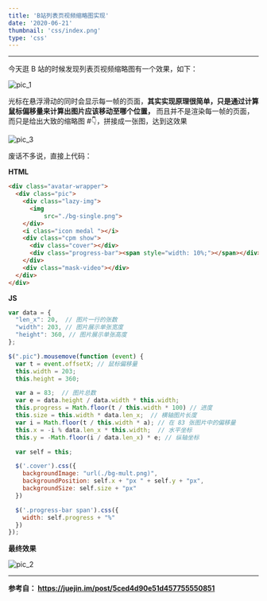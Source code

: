 ```yaml
---
title: 'B站列表页视频缩略图实现'
date: '2020-06-21'
thumbnail: 'css/index.png'
type: 'css'
---
```


---
今天逛 B 站的时候发现列表页视频缩略图有一个效果，如下：

![pic_1](/blogs/css/css_3_pic_1.gif#pic_center)

光标在悬浮滑动的同时会显示每一帧的页面，**其实实现原理很简单，只是通过计算鼠标偏移量来计算出图片应该移动至哪个位置，**
而且并不是渲染每一帧的页面，而只是给出大致的缩略图 #:point_down:，拼接成一张图，达到这效果

![pic_3](/blogs/css/css_3_pic_3.png#pic_center)

废话不多说，直接上代码：

**HTML**
```html
<div class="avatar-wrapper">
  <div class="pic">
    <div class="lazy-img">
      <img
          src="./bg-single.png">
    </div>
    <i class="icon medal "></i>
    <div class="cpm show">
      <div class="cover"></div>
      <div class="progress-bar"><span style="width: 10%;"></span></div>
    </div>
    <div class="mask-video"></div>
  </div>
</div>
```

**JS**
```javascript
var data = {
  "len_x": 20,  // 图片一行的张数
  "width": 203, // 图片展示单张宽度
  "height": 360, // 图片展示单张高度
};

$(".pic").mousemove(function (event) {
  var t = event.offsetX; // 鼠标偏移量
  this.width = 203;
  this.height = 360;

  var a = 83;  // 图片总数
  var e = data.height / data.width * this.width;
  this.progress = Math.floor(t / this.width * 100) // 进度
  this.size = this.width * data.len_x;  // 横轴图片长度
  var i = Math.floor(t / this.width * a); // 在 83 张图片中的偏移量
  this.x = -i % data.len_x * this.width;  // 水平坐标
  this.y = -Math.floor(i / data.len_x) * e; // 纵轴坐标

  var self = this;

  $('.cover').css({
    backgroundImage: "url(./bg-mult.png)",
    backgroundPosition: self.x + "px " + self.y + "px",
    backgroundSize: self.size + "px"
  })

  $('.progress-bar span').css({
    width: self.progress + "%"
  })
});
```

**最终效果**

![pic_2](/blogs/css/css_3_pic_2.gif#pic_center)

---
**参考自： https://juejin.im/post/5ced4d90e51d457755550851**